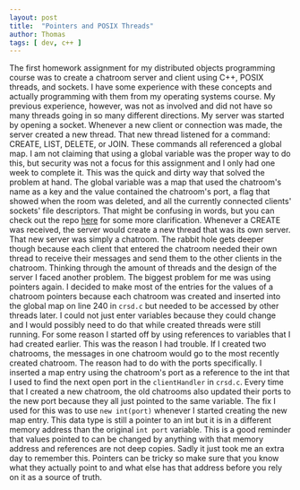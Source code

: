 ```yaml
---
layout: post
title:  "Pointers and POSIX Threads"
author: Thomas
tags: [ dev, c++ ]
---
```

The first homework assignment for my distributed objects programming course was to create a chatroom server and client using C++, POSIX threads, and sockets. I have some experience with these concepts and actually programming with them from my operating systems course. My previous experience, however, was not as involved and did not have so many threads going in so many different directions. My server was started by opening a socket. Whenever a new client or connection was made, the server created a new thread. That new thread listened for a command: CREATE, LIST, DELETE, or JOIN. These commands all referenced a global map. I am not claiming that using a global variable was the proper way to do this, but security was not a focus for this assignment and I only had one week to complete it. This was the quick and dirty way that solved the problem at hand. The global variable was a map that used the chatroom's name as a key and the value contained the chatroom's port, a flag that showed when the room was deleted, and all the currently connected clients' sockets' file descriptors. That might be confusing in words, but you can check out the repo [here](https://github.com/thomasstep/chatRoom) for some more clarification. Whenever a CREATE was received, the server would create a new thread that was its own server. That new server was simply a chatroom. The rabbit hole gets deeper though because each client that entered the chatroom needed their own thread to receive their messages and send them to the other clients in the chatroom. Thinking through the amount of threads and the design of the server I faced another problem.
The biggest problem for me was using pointers again. I decided to make most of the entries for the values of a chatroom pointers because each chatroom was created and inserted into the global map on line 240 in `crsd.c` but needed to be accessed by other threads later. I could not just enter variables because they could change and I would possibly need to do that while created threads were still running. For some reason I started off by using references to variables that I had created earlier. This was the reason I had trouble. If I created two chatrooms, the messages in one chatroom would go to the most recently created chatroom. The reason had to do with the ports specifically. I inserted a map entry using the chatroom's port as a reference to the int that I used to find the next open port in the `clientHandler` in `crsd.c`. Every time that I created a new chatroom, the old chatrooms also updated their ports to the new port because they all just pointed to the same variable. The fix I used for this was to use `new int(port)` whenever I started creating the new map entry. This data type is still a pointer to an int but it is in a different memory address than the original `int port` variable. This is a good reminder that values pointed to can be changed by anything with that memory address and references are not deep copies. Sadly it just took me an extra day to remember this. Pointers can be tricky so make sure that you know what they actually point to and what else has that address before you rely on it as a source of truth.
